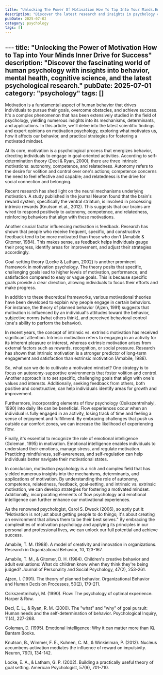 ```yaml
---
title: "Unlocking The Power Of Motivation How To Tap Into Your Minds.En"
description: "Discover the latest research and insights in psychology category on MindVerse Daily."
pubDate: 2025-07-02
category: psychology
tags: []
---
```


﻿---
title: "Unlocking the Power of Motivation How to Tap into Your Minds Inner Drive for Success"
description: "Discover the fascinating world of human psychology with insights into behavior, mental health, cognitive science, and the latest psychological research."
pubDate: 2025-07-01
category: "psychology"
tags: []
---

Motivation is a fundamental aspect of human behavior that drives individuals to pursue their goals, overcome obstacles, and achieve success. It's a complex phenomenon that has been extensively studied in the field of psychology, yielding numerous insights into its mechanisms, determinants, and applications. In this article, we'll delve into the latest scientific findings and expert opinions on motivation psychology, exploring what motivates us, how it affects our behavior, and practical strategies for fostering a motivated mindset.

At its core, motivation is a psychological process that energizes behavior, directing individuals to engage in goal-oriented activities. According to self-determination theory (Deci & Ryan, 2000), there are three intrinsic motivations: autonomy, competence, and relatedness. Autonomy refers to the desire for volition and control over one's actions; competence concerns the need to feel effective and capable; and relatedness is the drive for social connection and belonging.

Recent research has shed light on the neural mechanisms underlying motivation. A study published in the journal Neuron found that the brain's reward system, specifically the ventral striatum, is involved in processing intrinsic rewards (Knutson et al., 2012). This suggests that our brains are wired to respond positively to autonomy, competence, and relatedness, reinforcing behaviors that align with these motivations.

Another crucial factor influencing motivation is feedback. Research has shown that people who receive frequent, specific, and constructive feedback tend to be more motivated than those who don't (Amabile & Gitomer, 1984). This makes sense, as feedback helps individuals gauge their progress, identify areas for improvement, and adjust their strategies accordingly.

Goal-setting theory (Locke & Latham, 2002) is another prominent framework in motivation psychology. The theory posits that specific, challenging goals lead to higher levels of motivation, performance, and satisfaction compared to easy or vague goals. This is because specific goals provide a clear direction, allowing individuals to focus their efforts and make progress.

In addition to these theoretical frameworks, various motivational theories have been developed to explain why people engage in certain behaviors. For instance, the theory of planned behavior (Ajzen, 1991) suggests that motivation is influenced by an individual's attitudes toward the behavior, subjective norms (what others think), and perceived behavioral control (one's ability to perform the behavior).

In recent years, the concept of intrinsic vs. extrinsic motivation has received significant attention. Intrinsic motivation refers to engaging in an activity for its inherent pleasure or interest, whereas extrinsic motivation arises from external factors such as rewards, recognition, or social pressure. Research has shown that intrinsic motivation is a stronger predictor of long-term engagement and satisfaction than extrinsic motivation (Amabile, 1988).

So, what can we do to cultivate a motivated mindset? One strategy is to focus on autonomy-supportive environments that foster volition and control. Another approach is to set specific, challenging goals that align with one's values and interests. Additionally, seeking feedback from others, both positive and constructive, can help individuals identify areas for growth and improvement.

Furthermore, incorporating elements of flow psychology (Csikszentmihalyi, 1990) into daily life can be beneficial. Flow experiences occur when an individual is fully engaged in an activity, losing track of time and feeling a sense of enjoyment and fulfillment. By embracing challenges that push us outside our comfort zones, we can increase the likelihood of experiencing flow.

Finally, it's essential to recognize the role of emotional intelligence (Goleman, 1995) in motivation. Emotional intelligence enables individuals to understand their emotions, manage stress, and regulate motivation. Practicing mindfulness, self-awareness, and self-regulation can help individuals better navigate their motivational states.

In conclusion, motivation psychology is a rich and complex field that has yielded numerous insights into the mechanisms, determinants, and applications of motivation. By understanding the role of autonomy, competence, relatedness, feedback, goal-setting, and intrinsic vs. extrinsic motivation, we can develop strategies for fostering a motivated mindset. Additionally, incorporating elements of flow psychology and emotional intelligence can further enhance our motivational experiences.

As the renowned psychologist, Carol S. Dweck (2006), so aptly put it: "Motivation is not just about getting people to do things; it's about creating an environment that allows them to be their best selves." By embracing the complexities of motivation psychology and applying its principles in our personal and professional lives, we can unlock our full potential and achieve success.

Amabile, T. M. (1988). A model of creativity and innovation in organizations. Research in Organizational Behavior, 10, 123-167.

Amabile, T. M., & Gitomer, D. H. (1984). Children's creative behavior and adult evaluations: What do children know when they think they're being judged? Journal of Personality and Social Psychology, 47(2), 253-261.

Ajzen, I. (1991). The theory of planned behavior. Organizational Behavior and Human Decision Processes, 50(2), 179-211.

Csikszentmihalyi, M. (1990). Flow: The psychology of optimal experience. Harper & Row.

Deci, E. L., & Ryan, R. M. (2000). The "what" and "why" of goal pursuit: Human needs and the self-determination of behavior. Psychological Inquiry, 11(4), 227-268.

Goleman, D. (1995). Emotional intelligence: Why it can matter more than IQ. Bantam Books.

Knutson, B., Wimmer, F. E., Kuhnen, C. M., & Winkielman, P. (2012). Nucleus accumbens activation mediates the influence of reward on impulsivity. Neuron, 76(1), 134-142.

Locke, E. A., & Latham, G. P. (2002). Building a practically useful theory of goal setting. American Psychologist, 57(9), 701-710.
